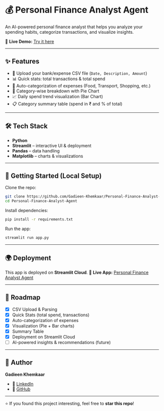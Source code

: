 # 💰 Personal Finance Analyst Agent  

An AI-powered personal finance analyst that helps you analyze your spending habits, categorize transactions, and visualize insights.  

🔗 **Live Demo:** [Try it here](https://personal-finance-analyst-agent-ba9aejl4jz7viauxbisdww.streamlit.app/)  

---

## ✨ Features  

- 📂 Upload your bank/expense CSV file (`Date, Description, Amount`)  
- 📊 Quick stats: total transactions & total spend  
- 🧠 Auto-categorization of expenses (Food, Transport, Shopping, etc.)  
- 🥧 Category-wise breakdown with Pie Chart  
- 📈 Daily spend trend visualization (Bar Chart)  
- 📋 Category summary table (spend in ₹ and % of total)  

---

## 🛠️ Tech Stack  

- **Python**  
- **Streamlit** – interactive UI & deployment  
- **Pandas** – data handling  
- **Matplotlib** – charts & visualizations  

---

## 🚀 Getting Started (Local Setup)  

Clone the repo:  
```bash
git clone https://github.com/Gadieen-Khemkaar/Personal-Finance-Analyst-Agent.git
cd Personal-Finance-Analyst-Agent
````

Install dependencies:

```bash
pip install -r requirements.txt
```

Run the app:

```bash
streamlit run app.py
```

---

## 🌍 Deployment

This app is deployed on **Streamlit Cloud**.
🔗 **Live App:** [Personal Finance Analyst Agent](https://personal-finance-analyst-agent-ba9aejl4jz7viauxbisdww.streamlit.app/)

---

## 📌 Roadmap

* [x] CSV Upload & Parsing
* [x] Quick Stats (total spend, transactions)
* [x] Auto-categorization of expenses
* [x] Visualization (Pie + Bar charts)
* [x] Summary Table
* [x] Deployment on Streamlit Cloud
* [ ] AI-powered insights & recommendations (future)

---

## 👤 Author

**Gadieen Khemkaar**

* 💼 [LinkedIn](https://www.linkedin.com/in/gadieen-khemkaar-045206293/)
* 🐙 [GitHub](https://github.com/Gadieen-Khemkaar)

---

⭐ If you found this project interesting, feel free to **star this repo**!

